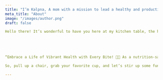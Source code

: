 ```yaml
---
title: "I’m Kalpna, A mom with a mission to lead a healthy and productive life"
meta_title: "About"
image: "/images/author.png"
draft: false

Hello there! It’s wonderful to have you here at my kitchen table, the hub of all things nourishing and delicious. I’m Kalpna, your guide on this culinary and nutritional journey.I'm a mom on a mission, armed with a nutrition degree and a heart full of passion. Dive into my kitchen, where simple meets nutritious, transforming everyday meals into stepping stones for a healthier you. Here, I unravel the secrets of easy, balanced eating and share practical tips for weaving wellness into your busy life. Whether it's quick recipes, savvy meal prep, or little lifestyle tweaks, you'll find inspiration to nourish your body and soul. Let's embark on this flavorful journey together – where good health is just a bite away!"





“Embrace a Life of Vibrant Health with Every Bite! 🌱✨ As a nutrition-savvy mom, I blend academic expertise with real-life zest. Join me on a journey where we infuse day-to-day living with the full potential of health and nutrition. Here, I’ll share how easy, delicious food choices and smart habits can elevate your wellbeing. Together, let’s unlock the power of balanced nutrition and transform our lives into a vibrant, healthful adventure. It’s time to nourish, flourish, and relish each moment!”

So, pull up a chair, grab your favorite cup, and let’s stir up some fun, flavor, and health together! Whether you’re a fellow parent navigating the whirlwind of family life, or simply someone eager to infuse more health into your meals, you’re in the right place. Let’s embark on this nourishing adventure together! 🥄🍏📖

---
```



